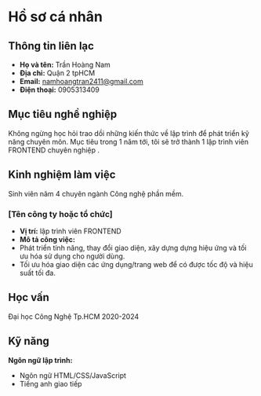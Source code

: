 # Hồ sơ cá nhân

## Thông tin liên lạc
- **Họ và tên:** Trần Hoàng Nam
- **Địa chỉ:** Quận 2 tpHCM
- **Email:** namhoangtran2411@gmail.com
- **Điện thoại:** 0905313409


## Mục tiêu nghề nghiệp
Không ngừng học hỏi trao dồi những kiến thức về lập trình để phát triển kỹ năng chuyên môn. Mục tiêu trong 1 năm tới, tôi sẽ trở thành 1 lập trình viên FRONTEND chuyên nghiệp .

## Kinh nghiệm làm việc
Sinh viên năm 4 chuyên ngành Công nghệ phần mềm.


### [Tên công ty hoặc tổ chức]
- **Vị trí:** lập trình viên FRONTEND 
- **Mô tả công việc:** 
 - Phát triển tính năng, thay đổi giao diện, xây dựng dựng hiệu ứng
và tối ưu hóa sử dụng cho người dùng.
- Tối ưu hóa giao diện các ứng dụng/trang web để có được tốc
độ và hiệu suất tối đa.


## Học vấn
Đại học Công Nghệ Tp.HCM
2020-2024

## Kỹ năng
 **Ngôn ngữ lập trình:** 
- Ngôn ngữ HTML/CSS/JavaScript
- Tiếng anh giao tiếp

